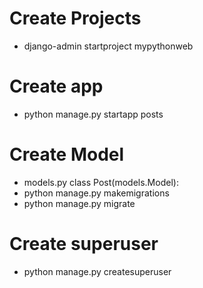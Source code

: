 # Create Projects
- django-admin startproject mypythonweb

# Create app
- python manage.py startapp posts

# Create Model
- models.py 
	class Post(models.Model):
- python manage.py makemigrations
- python manage.py migrate

# Create superuser
- python manage.py createsuperuser
